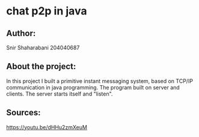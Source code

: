 # chat p2p in java


## Author:

Snir Shaharabani 204040687


## About the project:

In this project I built a primitive instant messaging system, based on TCP/IP communication in java programming.
The program built on server and clients. The server starts itself and "listen". 

## Sources:

https://youtu.be/dHHu2zmXeuM
